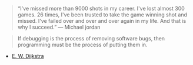 > “I've missed more than 9000 shots in my career. I've lost almost 300 games. 26 times, I've been trusted to take the game winning shot and missed. I've failed over and over and over again in my life. And that is why I succeed.”
> ― Michael jordan



> If debugging is the process of removing software bugs, then programming must be the process of putting them in.

- [E. W. Dijkstra](http://www.defprogramming.com/quotes-by/e-w-dijkstra/)

